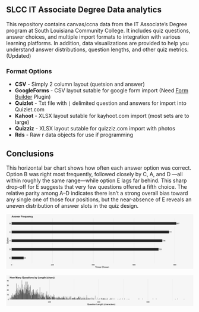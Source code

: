 
## SLCC IT Associate Degree Data analytics

This repository contains canvas/ccna data from the IT Associate’s Degree program at South Louisiana Community College. It includes quiz questions, answer choices, and multiple import formats to integration with various learning platforms. In addition, data visualizations are provided to help you understand answer distributions, question lengths, and other quiz metrics. (Updated)


### Format Options
- **CSV** - Simply 2 column layout (quetsion and answer)
- **GoogleForms** - CSV layout sutable for google form import (Need [Form Builder](https://workspace.google.com/marketplace/app/form_builder/133781775166) Plugin)
- **Quizlet** - Txt file with `|` delimited question and answers for import into Quizlet.com
- **Kahoot** - XLSX layout sutable for kayhoot.com import (most sets are to large)
- **Quizziz** - XLSX layout sutable for quizziz.com import with photos
- **Rds** - Raw r data objects for use if programming

## Conclusions
This horizontal bar chart shows how often each answer option was correct. Option B was right most frequently, followed closely by C, A, and D —all within roughly the same range—while option E lags far behind. This sharp drop‐off for E suggests that very few questions offered a fifth choice. The relative parity among A–D indicates there isn’t a strong overall bias toward any single one of those four positions, but the near‐absence of E reveals an uneven distribution of answer slots in the quiz design.

![Option Relative](output/frequency.png)


![Question Length](output/quiz_question_length.png)
